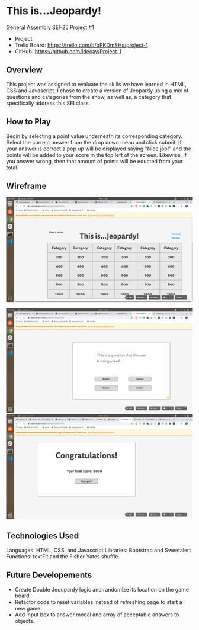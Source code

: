# This is...Jeopardy!

General Assembly SEI-25 Project #1

- Project:
- Trello Board: https://trello.com/b/bPKDmSHs/project-1
- GitHub: https://github.com/idecay/Project-1

## Overview

This project was assigned to evaluate the skills we have learned in HTML, CSS and Javascript. I chose to create a version of Jeopardy using a mix of questions and categories from the show, as well as, a category that specifically address this SEI class.

## How to Play

Begin by selecting a point value underneath its corresponding category. Select the correct answer from the drop down menu and click submit. If your answer is correct a pop up will be displayed saying "Nice job!" and the points will be added to your score in the top left of the screen. Likewise, if you answer wrong, then that amount of points will be educted from your total.

## Wireframe

!["A wireframe of This is...Jeopardy! gameboard"](https://github.com/idecay/Project-1/blob/master/Screenshot%20from%202019-12-02%2011-22-42.png?raw=true)

!["A wireframe of This is...Jeopardy! answer modal"](https://github.com/idecay/Project-1/blob/master/Screenshot%20from%202019-12-02%2011-24-06.png?raw=true)
!["A wireframe of This is...Jeopardy! endgame modal"](https://github.com/idecay/Project-1/blob/master/Screenshot%20from%202019-12-02%2012-20-03.png?raw=true)

## Technologies Used

Languages: HTML, CSS, and Javascript
Libraries: Bootstrap and Sweetalert
Functions: textFit and the Fisher-Yates shuffle

## Future Developements

- Create Double Jeoupardy logic and randomize its location on the game board.
- Refactor code to reset variables instead of refreshing page to start a new game.
- Add input box to answer modal and array of acceptable answers to objects.
